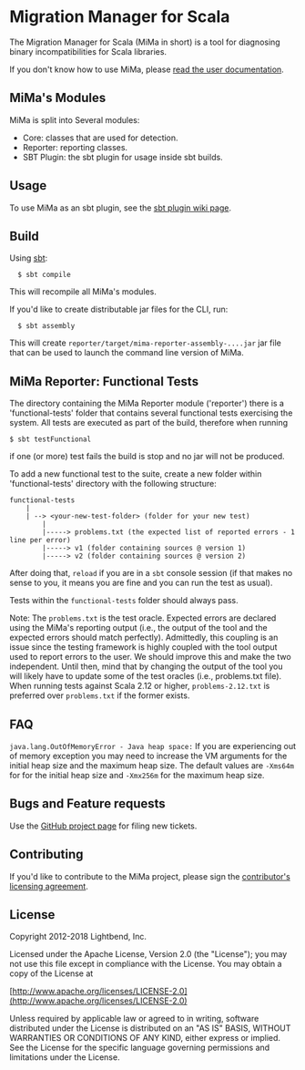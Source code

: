 Migration Manager for Scala
===========================

The Migration Manager for Scala (MiMa in short) is a tool for diagnosing binary incompatibilities for Scala libraries.

If you don't know how to use MiMa, please [read the user documentation](https://github.com/lightbend/migration-manager/wiki).

MiMa's Modules
--------------

MiMa is split into Several modules:

- Core: classes that are used for detection.
- Reporter: reporting classes.
- SBT Plugin: the sbt plugin for usage inside sbt builds.

Usage
-----

To use MiMa as an sbt plugin, see the [sbt plugin wiki page](https://github.com/lightbend/migration-manager/wiki/Sbt-plugin).


Build
-----

Using [sbt][sbt]:

      $ sbt compile

[sbt]: http://www.scala-sbt.org/

This will recompile all MiMa's modules.

If you'd like to create distributable jar files for the CLI, run:

      $ sbt assembly

This will create `reporter/target/mima-reporter-assembly-....jar` jar file that can be used to launch the command line version of MiMa.


MiMa Reporter: Functional Tests
-------------------------------

The directory containing the MiMa Reporter module ('reporter') there is a 'functional-tests' folder that contains several functional tests exercising the system. All tests are executed as part of the build, therefore when running

	$ sbt testFunctional

if one (or more) test fails the build is stop and no jar will not be produced.

To add a new functional test to the suite, create a new folder within 'functional-tests' directory with the following structure:

	functional-tests
	    |
	    | --> <your-new-test-folder> (folder for your new test)
			|
			|-----> problems.txt (the expected list of reported errors - 1 line per error)
			|-----> v1 (folder containing sources @ version 1)
			|-----> v2 (folder containing sources @ version 2)

After doing that, `reload` if you are in a `sbt` console session (if that makes no sense to you, it means you are fine and you can run the test as usual).

Tests within the `functional-tests` folder should always pass.

Note: The `problems.txt` is the test oracle. Expected errors are declared using the MiMa's reporting output (i.e., the output of the tool and the expected errors should match perfectly). Admittedly, this coupling is an issue since the testing framework is highly coupled with the tool output used to report errors to the user. We should improve this and make the two independent. Until then, mind that by changing the output of the tool you will likely have to update some of the test oracles (i.e., problems.txt file). When running tests against Scala 2.12 or higher, `problems-2.12.txt` is preferred over `problems.txt` if the former exists.

FAQ
---

`java.lang.OutOfMemoryError - Java heap space:` If you are experiencing out of memory exception you may need to increase the VM arguments for the initial heap size and the maximum heap size. The default values are `-Xms64m` for for the initial heap size and `-Xmx256m` for the maximum heap size.

Bugs and Feature requests
-------------------------

Use the [GitHub project page][mima-github] for filing new tickets.

[mima-github]: https://github.com/lightbend/migration-manager/issues


Contributing
------------
If you'd like to contribute to the MiMa project, please sign the [contributor's licensing agreement](http://www.lightbend.com/contribute/cla).

License
-------
Copyright 2012-2018 Lightbend, Inc.

Licensed under the Apache License, Version 2.0 (the "License");
you may not use this file except in compliance with the License.
You may obtain a copy of the License at

   [http://www.apache.org/licenses/LICENSE-2.0](http://www.apache.org/licenses/LICENSE-2.0)

Unless required by applicable law or agreed to in writing, software
distributed under the License is distributed on an "AS IS" BASIS,
WITHOUT WARRANTIES OR CONDITIONS OF ANY KIND, either express or implied.
See the License for the specific language governing permissions and
limitations under the License.
